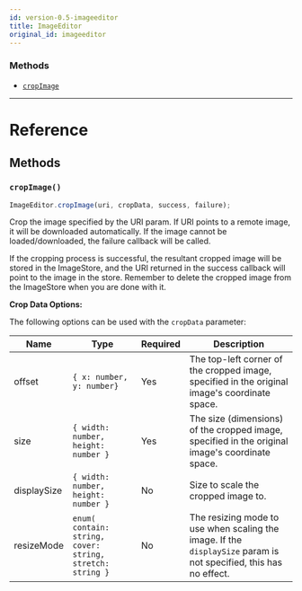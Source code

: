 ```yaml
---
id: version-0.5-imageeditor
title: ImageEditor
original_id: imageeditor
---
```


### Methods

- [`cropImage`](imageeditor.md#cropimage)

---

# Reference

## Methods

### `cropImage()`

```jsx
ImageEditor.cropImage(uri, cropData, success, failure);
```

Crop the image specified by the URI param. If URI points to a remote image, it will be downloaded automatically. If the image cannot be loaded/downloaded, the failure callback will be called.

If the cropping process is successful, the resultant cropped image will be stored in the ImageStore, and the URI returned in the success callback will point to the image in the store. Remember to delete the cropped image from the ImageStore when you are done with it.

**Crop Data Options:**

The following options can be used with the `cropData` parameter:

| Name        | Type                                                      | Required | Description                                                                                                       |
| ----------- | --------------------------------------------------------- | -------- | ----------------------------------------------------------------------------------------------------------------- |
| offset      | `{ x: number, y: number}`                                 | Yes      | The top-left corner of the cropped image, specified in the original image's coordinate space.                     |
| size        | `{ width: number, height: number }`                       | Yes      | The size (dimensions) of the cropped image, specified in the original image's coordinate space.                   |
| displaySize | `{ width: number, height: number }`                       | No       | Size to scale the cropped image to.                                                                               |
| resizeMode  | `enum( contain: string, cover: string, stretch: string }` | No       | The resizing mode to use when scaling the image. If the `displaySize` param is not specified, this has no effect. |
